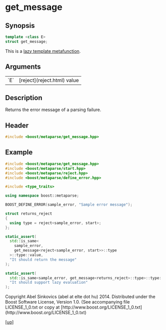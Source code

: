 # get_message

## Synopsis

```cpp
template <class E>
struct get_message;
```

This is a [lazy template metafunction](lazy_metafunction.html).

## Arguments

<table cellpadding='0' cellspacing='0'>
  <tr>
    <td>`E`</td>
    <td>[reject](reject.html) value</td>
  </tr>
</table>

## Description

Returns the error message of a parsing failure.

## Header

```cpp
#include <boost/metaparse/get_message.hpp>
```

## Example

```cpp
#include <boost/metaparse/get_message.hpp>
#include <boost/metaparse/start.hpp>
#include <boost/metaparse/reject.hpp>
#include <boost/metaparse/define_error.hpp>

#include <type_traits>

using namespace boost::metaparse;

BOOST_DEFINE_ERROR(sample_error, "Sample error message");

struct returns_reject
{
  using type = reject<sample_error, start>;
};

static_assert(
  std::is_same<
    sample_error,
    get_message<reject<sample_error, start>>::type
  >::type::value,
  "It should return the message"
);

static_assert(
  std::is_same<sample_error, get_message<returns_reject>::type>::type::value,
  "It should support lazy evaluation"
);
```

<p class="copyright">
Copyright Abel Sinkovics (abel at elte dot hu) 2014.
Distributed under the Boost Software License, Version 1.0.
(See accompanying file LICENSE_1_0.txt or copy at
[http://www.boost.org/LICENSE_1_0.txt](http://www.boost.org/LICENSE_1_0.txt)
</p>

[[up]](reference.html)

